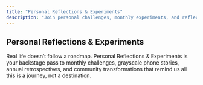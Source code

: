 ```yaml
---
title: "Personal Reflections & Experiments"
description: "Join personal challenges, monthly experiments, and reflections on digital wellbeing journeys."
---
```

## Personal Reflections & Experiments
Real life doesn’t follow a roadmap. Personal Reflections & Experiments is your backstage pass to monthly challenges, grayscale phone stories, annual retrospectives, and community transformations that remind us all this is a journey, not a destination.